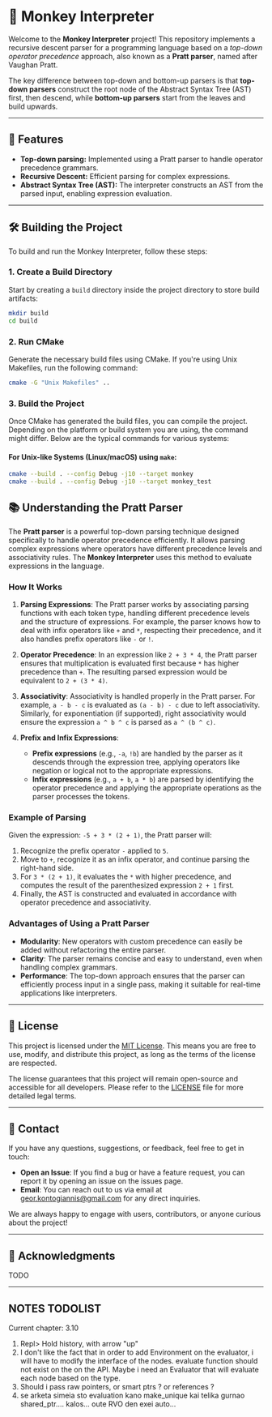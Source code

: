 # 🐒 Monkey Interpreter

Welcome to the **Monkey Interpreter** project! This repository implements a recursive descent parser for a programming language based on a _top-down operator precedence_ approach, also known as a **Pratt parser**, named after Vaughan Pratt.

The key difference between top-down and bottom-up parsers is that **top-down parsers** construct the root node of the Abstract Syntax Tree (AST) first, then descend, while **bottom-up parsers** start from the leaves and build upwards.

---

## 🚀 Features

- **Top-down parsing:** Implemented using a Pratt parser to handle operator precedence grammars.
- **Recursive Descent:** Efficient parsing for complex expressions.
- **Abstract Syntax Tree (AST):** The interpreter constructs an AST from the parsed input, enabling expression evaluation.

---

## 🛠️ Building the Project

To build and run the Monkey Interpreter, follow these steps:

### 1. Create a Build Directory

Start by creating a `build` directory inside the project directory to store build artifacts:

```bash
mkdir build
cd build
```

### 2. Run CMake

Generate the necessary build files using CMake. If you're using Unix Makefiles, run the following command:

```bash
cmake -G "Unix Makefiles" ..
```

### 3. Build the Project

Once CMake has generated the build files, you can compile the project. Depending on the platform or build system you are using, the command might differ. Below are the typical commands for various systems:

#### For Unix-like Systems (Linux/macOS) using `make`:

```bash
cmake --build . --config Debug -j10 --target monkey
cmake --build . --config Debug -j10 --target monkey_test
```

## 📚 Understanding the Pratt Parser

The **Pratt parser** is a powerful top-down parsing technique designed specifically to handle operator precedence efficiently. It allows parsing complex expressions where operators have different precedence levels and associativity rules. The **Monkey Interpreter** uses this method to evaluate expressions in the language.

### How It Works

1. **Parsing Expressions**:
   The Pratt parser works by associating parsing functions with each token type, handling different precedence levels and the structure of expressions. For example, the parser knows how to deal with infix operators like `+` and `*`, respecting their precedence, and it also handles prefix operators like `-` or `!`.

2. **Operator Precedence**:
   In an expression like `2 + 3 * 4`, the Pratt parser ensures that multiplication is evaluated first because `*` has higher precedence than `+`. The resulting parsed expression would be equivalent to `2 + (3 * 4)`.

3. **Associativity**:
   Associativity is handled properly in the Pratt parser. For example, `a - b - c` is evaluated as `(a - b) - c` due to left associativity. Similarly, for exponentiation (if supported), right associativity would ensure the expression `a ^ b ^ c` is parsed as `a ^ (b ^ c)`.

4. **Prefix and Infix Expressions**:
   - **Prefix expressions** (e.g., `-a`, `!b`) are handled by the parser as it descends through the expression tree, applying operators like negation or logical not to the appropriate expressions.
   - **Infix expressions** (e.g., `a + b`, `a * b`) are parsed by identifying the operator precedence and applying the appropriate operations as the parser processes the tokens.

### Example of Parsing

Given the expression: `-5 + 3 * (2 + 1)`, the Pratt parser will:

1. Recognize the prefix operator `-` applied to `5`.
2. Move to `+`, recognize it as an infix operator, and continue parsing the right-hand side.
3. For `3 * (2 + 1)`, it evaluates the `*` with higher precedence, and computes the result of the parenthesized expression `2 + 1` first.
4. Finally, the AST is constructed and evaluated in accordance with operator precedence and associativity.

### Advantages of Using a Pratt Parser

- **Modularity**: New operators with custom precedence can easily be added without refactoring the entire parser.
- **Clarity**: The parser remains concise and easy to understand, even when handling complex grammars.
- **Performance**: The top-down approach ensures that the parser can efficiently process input in a single pass, making it suitable for real-time applications like interpreters.

---

## 📜 License

This project is licensed under the [MIT License](./LICENSE). This means you are free to use, modify, and distribute this project, as long as the terms of the license are respected.

The license guarantees that this project will remain open-source and accessible for all developers. Please refer to the [LICENSE](./LICENSE) file for more detailed legal terms.

---

## 💬 Contact

If you have any questions, suggestions, or feedback, feel free to get in touch:

- **Open an Issue**: If you find a bug or have a feature request, you can report it by opening an issue on the issues page.
- **Email**: You can reach out to us via email at [geor.kontogiannis@gmail.com](mailto:geor.kontogiannis@gmail.com) for any direct inquiries.

We are always happy to engage with users, contributors, or anyone curious about the project!

---

## 🌟 Acknowledgments

TODO

---

## NOTES TODOLIST

Current chapter: 3.10

1. Repl> Hold history, with arrow "up"
2. I don't like the fact that in order to add Environment on the evaluator,
   i will have to modify the interface of the nodes.
   evaluate function should not exist on the on the API.
   Maybe i need an Evaluator that will evaluate each node based on the type.
3. Should i pass raw pointers, or smart ptrs ? or references ?
4. se arketa simeia sto evaluation kano make_unique kai telika gurnao shared_ptr.... kalos... oute RVO den exei auto...
